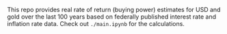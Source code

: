 This repo provides real rate of return (buying power) estimates for USD and gold over the last 100 years based on federally published interest rate and inflation rate data. Check out `./main.ipynb` for the calculations.
